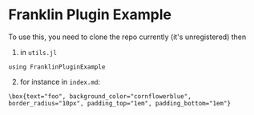 # Franklin Plugin Example

To use this, you need to clone the repo currently (it's unregistered) then

1. in `utils.jl`

```
using FranklinPluginExample
```

2. for instance in `index.md`:

```
\box{text="foo", background_color="cornflowerblue", border_radius="10px", padding_top="1em", padding_bottom="1em"}
```
